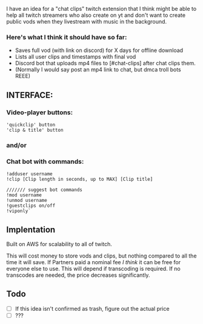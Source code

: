 I have an idea for a "chat clips" twitch extension that I think might be able to help 
all twitch streamers who also create on yt and don't want to create public vods when 
they livestream with music in the background.

### Here's what I think it should have so far:

* Saves full vod (with link on discord) for X days for offline download
* Lists all user clips and timestamps with final vod
* Discord bot that uploads mp4 files to [#chat-clips] after chat clips them.
* (Normally I would say post an mp4 link to chat, but dmca troll bots REEE)
 
## INTERFACE:

### Video-player buttons:

    'quickclip' button
    'clip & title' button

### and/or

### Chat bot with commands: 

    !adduser username
    !clip [Clip length in seconds, up to MAX] [Clip title] 

    /////// suggest bot commands
    !mod username
    !unmod username
    !guestclips on/off
    !viponly`


## Implentation

Built on AWS for scalability to all of twitch.

This will cost money to store vods and clips, but nothing compared to all the time it will save.
If Partners paid a nominal fee *I think* it can be free for everyone else to use.  This will depend 
if transcoding is required.  If no transcodes are needed, the price decreases significantly.

## Todo

- [ ] If this idea isn't confirmed as trash, figure out the actual price
- [ ] ???
